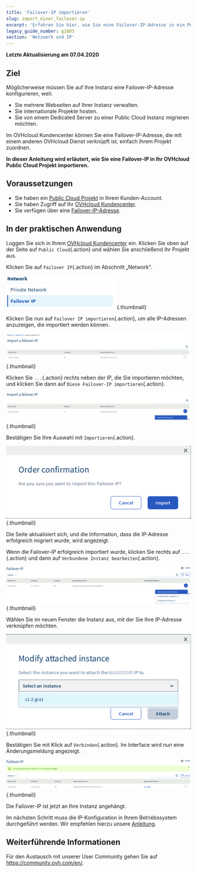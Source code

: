 ```yaml
---
title: 'Failover-IP importieren'
slug: import_einer_failover-ip
excerpt: 'Erfahren Sie hier, wie Sie eine Failover-IP-Adresse in ein Public Cloud Projekt importieren'
legacy_guide_number: g1883
section: 'Netzwerk und IP'
---
```


**Letzte Aktualisierung am 07.04.2020**

## Ziel

Möglicherweise müssen Sie auf Ihre Instanz eine Failover-IP-Adresse konfigurieren, weil:

- Sie mehrere Webseiten auf Ihrer Instanz verwalten.
- Sie internationale Projekte hosten.
- Sie von einem Dedicated Server zu einer Public Cloud Instanz migrieren möchten.

Im OVHcloud Kundencenter können Sie eine Failover-IP-Adresse, die mit einem anderen OVHcloud Dienst verknüpft ist, einfach Ihrem Projekt zuordnen.

**In dieser Anleitung wird erläutert, wie Sie eine Failover-IP in Ihr OVHcloud Public Cloud Projekt importieren.**

## Voraussetzungen

- Sie haben ein [Public Cloud Projekt](https://www.ovhcloud.com/de/public-cloud) in Ihrem Kunden-Account.
- Sie haben Zugriff auf Ihr [OVHcloud Kundencenter](https://www.ovh.com/auth/?action=gotomanager).
- Sie verfügen über eine [Failover-IP-Adresse](https://www.ovh.de/dedicated_server/ip_failover.xml).

## In der praktischen Anwendung

Loggen Sie sich in Ihrem [OVHcloud Kundencenter](https://www.ovh.com/auth/?action=gotomanager) ein. Klicken Sie oben auf der Seite auf `Public Cloud`{.action} und wählen Sie anschließend Ihr Projekt aus.

Klicken Sie auf `Failover IP`{.action} im Abschnitt „Network“.

![IP-Bereich](images/import.png){.thumbnail}

Klicken Sie nun auf `Failover IP importieren`{.action}, um alle IP-Adressen anzuzeigen, die importiert werden können.

![IP-Bereich](images/import1.png){.thumbnail}

Klicken Sie `...`{.action} rechts neben der IP, die Sie importieren möchten, und klicken Sie dann auf `Diese Failover-IP importieren`{.action}.

![Failover-IP importieren](images/import2.png){.thumbnail}

Bestätigen Sie Ihre Auswahl mit `Importieren`{.action}.

![Failover-IP importieren](images/importconfirm.png){.thumbnail}

Die Seite aktualisiert sich, und die Information, dass die IP-Adresse erfolgreich migriert wurde, wird angezeigt.

Wenn die Failover-IP erfolgreich importiert wurde, klicken Sie rechts auf `...`{.action} und dann auf `Verbundene Instanz bearbeiten`{.action}.

![Failover-IP importieren](images/modifyinstance.png){.thumbnail}

Wählen Sie im neuen Fenster die Instanz aus, mit der Sie Ihre IP-Adresse verknüpfen möchten.

![Failover-IP importieren](images/modifyinstance1.png){.thumbnail}

Bestätigen Sie mit Klick auf `Verbinden`{.action}. Im Interface wird nun eine Änderungsmeldung angezeigt.

![Failover-IP importieren](images/modifycompleted.png){.thumbnail}

Die Failover-IP ist jetzt an Ihre Instanz angehängt.

Im nächsten Schritt muss die IP-Konfiguration in Ihrem Betriebssystem durchgeführt werden. Wir empfehlen hierzu unsere [Anleitung](https://docs.ovh.com/gb/en/public-cloud/configure_a_failover_ip/).

## Weiterführende Informationen

Für den Austausch mit unserer User Community gehen Sie auf <https://community.ovh.com/en/>.
